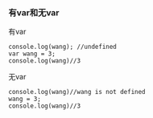 ### 有var和无var  
有var

    console.log(wang); //undefined
    var wang = 3; 
    console.log(wang)//3  
    
无var

    console.log(wang)//wang is not defined
    wang = 3;
    console.log(wang)//3
